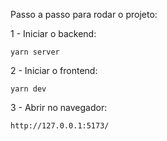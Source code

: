 Passo a passo para rodar o projeto:

1 - Iniciar o backend:
```
yarn server
```

2 - Iniciar o frontend:
```
yarn dev
```

3 - Abrir no navegador: 
```
http://127.0.0.1:5173/
```